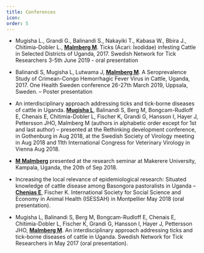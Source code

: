 ```yaml
---
title: Conferences
icon:
order: 5
---
```


- Mugisha L., Grandi G., Balinandi S., Nakayiki T., Kabasa W., Bbira J., Chitimia-Dobler L., **<ins>Malmberg M</ins>**. Ticks (Acari: Ixodidae) infesting Cattle in Selected Districts of Uganda, 2017. Swedish Network for Tick Researchers 3-5th June 2019 - oral presentation

- Balinandi S, Mugisha L, Lutwama J, **<ins>Malmberg M</ins>**. A Seroprevalence Study of Crimean-Congo Hemorrhagic Fever Virus in Cattle, Uganda, 2017. One Health Sweden conference 26-27th March 2019, Uppsala, Sweden. – Poster presentation

- An interdisciplinary approach addressing ticks and tick-borne diseases of cattle in Uganda. **<ins>Mugisha L</ins>**, Balinandi S, Berg M, Bongcam-Rudloff E, Chenais E, Chitimia-Dobler L, Fischer K, Grandi G, Hansson I, Hayer J, Pettersson JHO, Malmberg M (authors in alphabetic order except for 1st and last author) – presented at the Rethinking development conference, in Gothenburg in Aug 2018, at the Swedish Society of Virology meeting in Aug 2018 and 11th International Congress for Veterinary Virology in Vienna Aug 2018.

- **<ins>M Malmberg</ins>** presented at the research seminar at Makerere University, Kampala, Uganda, the 20th of Sep 2018.

- Increasing the local relevance of epidemiological research: Situated knowledge of cattle disease among Basongora pastoralists in Uganda – **<ins>Chenias E</ins>**, Fischer K. International Society for Social Science and Economy in Animal Health (ISESSAH) in Montpellier May 2018 (oral presentation).

- Mugisha L, Balinandi S, Berg M, Bongcam-Rudloff E, Chenais E, Chitimia-Dobler L, Fischer K, Grandi G, Hansson I, Hayer J, Pettersson JHO, **<ins>Malmberg M</ins>**. An interdisciplinary approach addressing ticks and tick-borne diseases of cattle in Uganda. Swedish Network for Tick Researchers in May 2017 (oral presentation).
